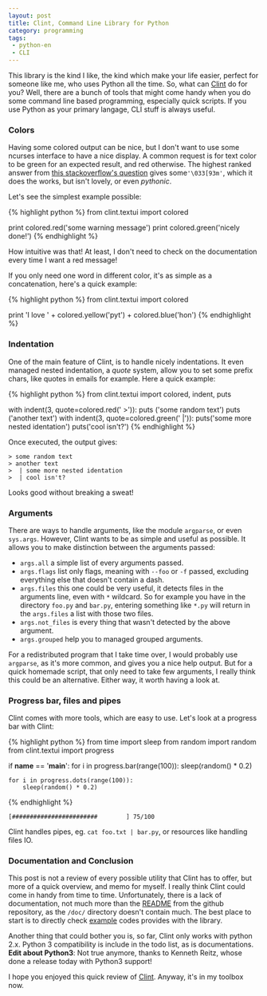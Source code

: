 ```yaml
---
layout: post
title: Clint, Command Line Library for Python
category: programming
tags:
 - python-en
 - CLI
---
```


This library is the kind I like, the kind which make your life easier,
perfect for someone like me, who uses Python all the time. So, what can 
[Clint][2] do for you? Well, there are a bunch of tools that might come handy when
you do some command line based programming, especially quick scripts. If you use
Python as your primary langage, CLI stuff is always useful.

### Colors

Having some colored output can be nice, but I don't want to use some ncurses
interface to have a nice display. A common request is for text color to be
green for an expected result, and red otherwise. The highest ranked answer from
[this stackoverflow's question][1] gives some`'\033[93m'`, which it does the
works, but isn't lovely, or even *pythonic*.

Let's see the simplest example possible:

{% highlight python %}
from clint.textui import colored

print colored.red('some warning message')
print colored.green('nicely done!')
{% endhighlight %}

How intuitive was that! At least, I don't need to check on the documentation
every time I want a red message!

If you only need one word in different color, it's as simple as a
concatenation, here's a quick example:

{% highlight python %}
from clint.textui import colored

print 'I love ' + colored.yellow('pyt') + colored.blue('hon')
{% endhighlight %}

### Indentation

One of the main feature of Clint, is to handle nicely indentations. It even
managed nested indentation, a *quote* system, allow you to set some prefix
chars, like quotes in emails for example. Here a quick example:

{% highlight python %}
from clint.textui import colored, indent, puts

with indent(3, quote=colored.red(' >')):
    puts ('some random text')
    puts ('another text')
    with indent(3, quote=colored.green(' |')):
        puts('some more nested identation')
        puts('cool isn\'t?')
{% endhighlight %}

Once executed, the output gives:

    > some random text
    > another text
    >  | some more nested identation
    >  | cool isn't?

Looks good without breaking a sweat!

### Arguments

There are ways to handle arguments, like the module `argparse`, or
even `sys.args`. However, Clint wants to be as simple and useful as
possible. It allows you to make distinction between the arguments passed:

- `args.all` a simple list of every arguments passed.
- `args.flags` list only flags, meaning with `--foo` or `-f` passed, excluding
  everything else that doesn't contain a dash.
- `args.files` this one could be very useful, it detects files in the arguments
  line, even with `*` wildcard. So for example you have in the directory
  `foo.py` and `bar.py`, entering something like `*.py` will return in the
  `args.files` a list with those two files.
- `args.not_files` is every thing that wasn't detected by the above argument.
- `args.grouped` help you to managed grouped arguments.

For a redistributed program that I take time over, I would probably use
`argparse`, as it's more common, and gives you a nice help output. But for a quick
homemade script, that only need to take few arguments, I really think this
could be an alternative. Either way, it worth having a look at.

### Progress bar, files and pipes

Clint comes with more tools, which are easy to use. Let's look at a progress bar with Clint:

{% highlight python %}
from time import sleep
from random import random
from clint.textui import progress

if __name__ == '__main__':
    for i in progress.bar(range(100)):
        sleep(random() * 0.2)

    for i in progress.dots(range(100)):
        sleep(random() * 0.2)
{% endhighlight %}

    [########################        ] 75/100

Clint handles pipes, eg. `cat foo.txt | bar.py`, or resources like handling files IO.

### Documentation and Conclusion

This post is not a review of every possible utility that Clint has to offer,
but more of a quick overview, and memo for myself. I really think Clint could
come in handy from time to time. Unfortunately, there is a lack of documentation, not
much more than the [README][3] from the github repository, as the `/doc/`
directory doesn't contain much. The best place to start is to directly check
[example][3] codes provides with the library.

Another thing that could bother you is, so far, Clint only works with python
2.x.  Python 3 compatibility is include in the todo list, as is
documentations.  
**Edit about Python3**: Not true anymore, thanks to Kenneth
Reitz, whose done a release today with Python3 support!


I hope you enjoyed this quick review of [Clint][2]. Anyway, it's in my toolbox now.

[1]: http://stackoverflow.com/questions/287871/print-in-terminal-with-colors-using-python
[2]: https://github.com/kennethreitz/clint
[3]: https://github.com/kennethreitz/clint/tree/develop/examples
